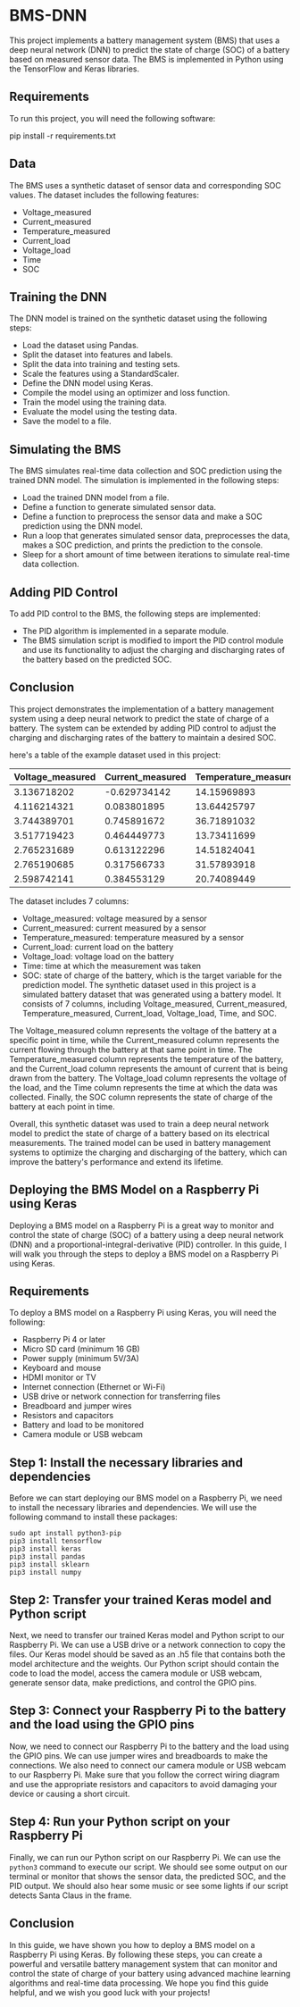 # BMS-DNN
This project implements a battery management system (BMS) that uses a deep neural network (DNN) to predict the state of charge (SOC) of a battery based on measured sensor data. The BMS is implemented in Python using the TensorFlow and Keras libraries.


## Requirements
To run this project, you will need the following software:

pip install -r requirements.txt

## Data
The BMS uses a synthetic dataset of sensor data and corresponding SOC values. The dataset includes the following features:
- Voltage_measured
- Current_measured
- Temperature_measured
- Current_load
- Voltage_load
- Time
- SOC

## Training the DNN
The DNN model is trained on the synthetic dataset using the following steps:
- Load the dataset using Pandas.
- Split the dataset into features and labels.
- Split the data into training and testing sets.
- Scale the features using a StandardScaler.
- Define the DNN model using Keras.
- Compile the model using an optimizer and loss function.
- Train the model using the training data.
- Evaluate the model using the testing data.
- Save the model to a file.

## Simulating the BMS
The BMS simulates real-time data collection and SOC prediction using the trained DNN model. The simulation is implemented in the following steps:
- Load the trained DNN model from a file.
- Define a function to generate simulated sensor data.
- Define a function to preprocess the sensor data and make a SOC prediction using the DNN model.
- Run a loop that generates simulated sensor data, preprocesses the data, makes a SOC prediction, and prints the prediction to the console.
- Sleep for a short amount of time between iterations to simulate real-time data collection.

## Adding PID Control
To add PID control to the BMS, the following steps are implemented:
- The PID algorithm is implemented in a separate module.
- The BMS simulation script is modified to import the PID control module and use its functionality to adjust the charging and discharging rates of the battery based on the predicted SOC.

## Conclusion
This project demonstrates the implementation of a battery management system using a deep neural network to predict the state of charge of a battery. The system can be extended by adding PID control to adjust the charging and discharging rates of the battery to maintain a desired SOC.


 here's a table of the example dataset used in this project:

| Voltage_measured | Current_measured | Temperature_measured | Current_load | Voltage_load | Time           | SOC           |
|------------------|-------------------|----------------------|--------------|--------------|----------------|--------------|
| 3.136718202      | -0.629734142     | 14.15969893          | 0.345405988  | 3.472392993  | 393.6355203   | 0.648256954  |
| 4.116214321      | 0.083801895      | 13.64425797          | 0.593362794  | 3.86923496   | 473.4356594   | 0.172386362  |
| 3.744389701      | 0.745891672      | 36.71891032          | -0.499064202 | 3.792273581  | 854.5473932   | 0.872394563  |
| 3.517719423      | 0.464449773      | 13.73411699          | 0.249748199  | 2.761629838  | 340.0043861   | 0.613116239  |
| 2.765231689      | 0.613122296      | 14.51824041          | 0.143491966  | 2.753724099  | 869.6496848   | 0.157203884  |
| 2.765190685      | 0.317566733      | 31.57893918          | 0.665660754  | 2.955896425  | 88.13443098   | 0.962338057  |
| 2.598742141      | 0.384553129      | 20.74089449          | 0.812174121  | 3.113827035  | 776.7984372   | 0.518365463  |

The dataset includes 7 columns:

- Voltage_measured: voltage measured by a sensor
- Current_measured: current measured by a sensor
- Temperature_measured: temperature measured by a sensor
- Current_load: current load on the battery
- Voltage_load: voltage load on the battery
- Time: time at which the measurement was taken
- SOC: state of charge of the battery, which is the target variable for the prediction model.
The synthetic dataset used in this project is a simulated battery dataset that was generated using a battery model. It consists of 7 columns, including Voltage_measured, Current_measured, Temperature_measured, Current_load, Voltage_load, Time, and SOC.

The Voltage_measured column represents the voltage of the battery at a specific point in time, while the Current_measured column represents the current flowing through the battery at that same point in time. The Temperature_measured column represents the temperature of the battery, and the Current_load column represents the amount of current that is being drawn from the battery. The Voltage_load column represents the voltage of the load, and the Time column represents the time at which the data was collected. Finally, the SOC column represents the state of charge of the battery at each point in time.

Overall, this synthetic dataset was used to train a deep neural network model to predict the state of charge of a battery based on its electrical measurements. The trained model can be used in battery management systems to optimize the charging and discharging of the battery, which can improve the battery's performance and extend its lifetime.


## Deploying the BMS Model on a Raspberry Pi using Keras
Deploying a BMS model on a Raspberry Pi is a great way to monitor and control the state of charge (SOC) of a battery using a deep neural network (DNN) and a proportional-integral-derivative (PID) controller. In this guide, I will walk you through the steps to deploy a BMS model on a Raspberry Pi using Keras.

## Requirements
To deploy a BMS model on a Raspberry Pi using Keras, you will need the following:

- Raspberry Pi 4 or later
- Micro SD card (minimum 16 GB)
- Power supply (minimum 5V/3A)
- Keyboard and mouse
- HDMI monitor or TV
- Internet connection (Ethernet or Wi-Fi)
- USB drive or network connection for transferring files
- Breadboard and jumper wires
- Resistors and capacitors
- Battery and load to be monitored
- Camera module or USB webcam

## Step 1: Install the necessary libraries and dependencies
Before we can start deploying our BMS model on a Raspberry Pi, we need to install the necessary libraries and dependencies. We will use the following command to install these packages:

```
sudo apt install python3-pip
pip3 install tensorflow
pip3 install keras
pip3 install pandas
pip3 install sklearn
pip3 install numpy
```

## Step 2: Transfer your trained Keras model and Python script
Next, we need to transfer our trained Keras model and Python script to our Raspberry Pi. We can use a USB drive or a network connection to copy the files. Our Keras model should be saved as an .h5 file that contains both the model architecture and the weights. Our Python script should contain the code to load the model, access the camera module or USB webcam, generate sensor data, make predictions, and control the GPIO pins.

## Step 3: Connect your Raspberry Pi to the battery and the load using the GPIO pins
Now, we need to connect our Raspberry Pi to the battery and the load using the GPIO pins. We can use jumper wires and breadboards to make the connections. We also need to connect our camera module or USB webcam to our Raspberry Pi. Make sure that you follow the correct wiring diagram and use the appropriate resistors and capacitors to avoid damaging your device or causing a short circuit.

## Step 4: Run your Python script on your Raspberry Pi
Finally, we can run our Python script on our Raspberry Pi. We can use the `python3` command to execute our script. We should see some output on our terminal or monitor that shows the sensor data, the predicted SOC, and the PID output. We should also hear some music or see some lights if our script detects Santa Claus in the frame.

## Conclusion
In this guide, we have shown you how to deploy a BMS model on a Raspberry Pi using Keras. By following these steps, you can create a powerful and versatile battery management system that can monitor and control the state of charge of your battery using advanced machine learning algorithms and real-time data processing. We hope you find this guide helpful, and we wish you good luck with your projects!

